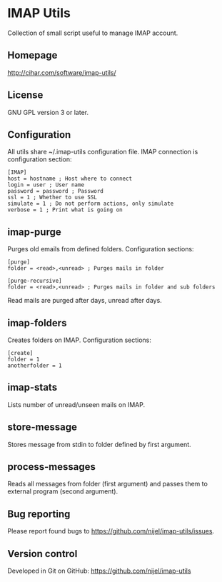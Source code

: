IMAP Utils
==========

Collection of small script useful to manage IMAP account.

Homepage
--------

<http://cihar.com/software/imap-utils/>

License
-------

GNU GPL version 3 or later.

Configuration
-------------

All utils share ~/.imap-utils configuration file. IMAP connection is
configuration section:

    [IMAP]
    host = hostname ; Host where to connect
    login = user ; User name
    password = password ; Password
    ssl = 1 ; Whether to use SSL
    simulate = 1 ; Do not perform actions, only simulate
    verbose = 1 ; Print what is going on


imap-purge
----------

Purges old emails from defined folders. Configuration sections:

    [purge]
    folder = <read>,<unread> ; Purges mails in folder

    [purge-recursive]
    folder = <read>,<unread> ; Purges mails in folder and sub folders

Read mails are purged after <read> days, unread after <unread> days.


imap-folders
------------

Creates folders on IMAP. Configuration sections:

    [create]
    folder = 1
    anotherfolder = 1


imap-stats
----------

Lists number of unread/unseen mails on IMAP.


store-message
-------------

Stores message from stdin to folder defined by first argument.


process-messages
----------------

Reads all messages from folder (first argument) and passes them to
external program (second argument).


Bug reporting
-------------

Please report found bugs to <https://github.com/nijel/imap-utils/issues>.


Version control
---------------

Developed in Git on GitHub: https://github.com/nijel/imap-utils
